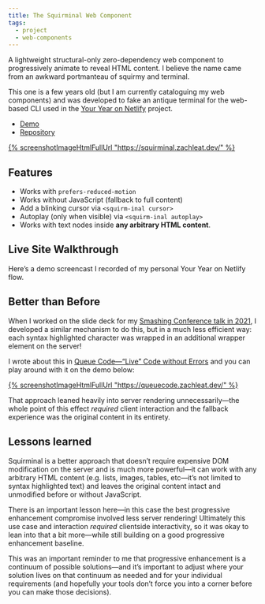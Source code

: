 ```yaml
---
title: The Squirminal Web Component
tags:
  - project
  - web-components
---
```

A lightweight structural-only zero-dependency web component to progressively animate to reveal HTML content. I believe the name came from an awkward portmanteau of squirmy and terminal.

This one is a few years old (but I am currently cataloguing my web components) and was developed to fake an antique terminal for the web-based CLI used in the [Your Year on Netlify](#live-site-walkthrough) project.

* [Demo](https://squirminal.zachleat.dev/)
* [Repository](https://github.com/zachleat/squirminal)

<script type="module" src="/static/browser-window.js"></script>
<div><browser-window flush shadow url="https://squirminal.zachleat.dev/"><a href="https://squirminal.zachleat.dev/">{% screenshotImageHtmlFullUrl "https://squirminal.zachleat.dev/" %}</a></browser-window></div>

## Features

* Works with `prefers-reduced-motion`
* Works without JavaScript (fallback to full content)
* Add a blinking cursor via `<squirm-inal cursor>`
* Autoplay (only when visible) via `<squirm-inal autoplay>`
* Works with text nodes inside **any arbitrary HTML content**.

## Live Site Walkthrough

Here’s a demo screencast I recorded of my personal Your Year on Netlify flow.

<div>
	<youtube-lite-player @slug="3PK0Yq9n5SI" @label="Walkthrough of the Your Year On Netlify Microsite"></youtube-lite-player>
</div>


## Better than Before

When I worked on the slide deck for my [Smashing Conference talk in 2021](/web/this-website-is-a-tech-talk/), I developed a similar mechanism to do this, but in a much less efficient way: each syntax highlighted character was wrapped in an additional wrapper element on the server!

I wrote about this in [Queue Code—“Live” Code without Errors](https://www.zachleat.com/web/queue-code/) and you can play around with it on the demo below:

<div><browser-window flush shadow url="https://queuecode.zachleat.dev/"><a href="https://queuecode.zachleat.dev/">{% screenshotImageHtmlFullUrl "https://queuecode.zachleat.dev/" %}</a></browser-window></div>

That approach leaned heavily into server rendering unnecessarily—the whole point of this effect _required_ client interaction and the fallback experience was the original content in its entirety.

## Lessons learned

Squirminal is a better approach that doesn’t require expensive DOM modification on the server and is much more powerful—it can work with any arbitrary HTML content (e.g. lists, images, tables, etc—it’s not limited to syntax highlighted text) and leaves the original content intact and unmodified before or without JavaScript.

There is an important lesson here—in this case the best progressive enhancement compromise involved less server rendering! Ultimately this use case and interaction _required_ clientside interactivity, so it was okay to lean into that a bit more—while still building on a good progressive enhancement baseline.

This was an important reminder to me that progressive enhancement is a continuum of possible solutions—and it’s important to adjust where your solution lives on that continuum as needed and for your individual requirements (and hopefully your tools don’t force you into a corner before you can make those decisions).